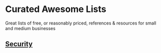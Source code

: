 # Curated Awesome Lists
Great lists of free, or reasonably priced, references & resources for small and medium businesses

## [Security](https://github.com/shadow-lake-partners/resources/tree/main/Curated%20Awesome%20Lists/Security)


